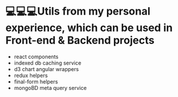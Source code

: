 # 💻💻💻Utils from my personal experience, which can be used in Front-end &amp; Backend projects
 - react components
 - indexed db caching service
 - d3 chart angular wrappers
 - redux helpers
 - final-form helpers
 - mongoBD meta query service
